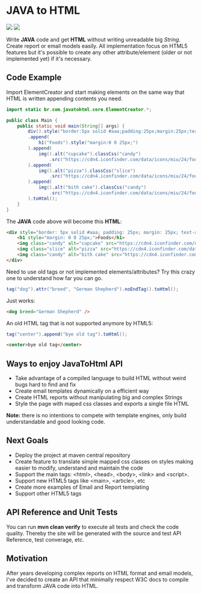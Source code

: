 # JAVA to HTML

[![][release img]][release]
[![][license img]][license]

Write **JAVA** code and get **HTML** without writing unreadable big *String*. Create report or email models easily. All implementation focus on HTML5 features but it's possible to create any other attribute/element (older or not implemented yet) if it's necessary.

## Code Example

Import ElementCreator and start making elements on the same way that HTML is written appending contents you need.

```JAVA
import static br.com.javatohtml.core.ElementCreator.*;

public class Main {
    public static void main(String[] args) {
        div().style("border:5px solid #aaa;padding:25px;margin:25px;text-align:center;")
        .append(
            h1("Foods").style("margin:0 0 25px;")
        ).append(
            img().alt("cupcake").classCss("candy")
                .src("https://cdn4.iconfinder.com/data/icons/miu/24/food-cupcake-muffin-dessert-birthday-glyph-128.png")
        ).append(
            img().alt("pizza").classCss("slice")
                .src("https://cdn4.iconfinder.com/data/icons/miu/24/food-pizza-fastfood-glyph-128.png")
        ).append(
            img().alt("bith cake").classCss("candy")
                .src("https://cdn4.iconfinder.com/data/icons/miu/24/food-birthday-cake-party-candle-glyph-128.png")
        ).toHtml();
    }
}
```

The **JAVA** code above will become this **HTML**:

```HTML
<div style="border: 5px solid #aaa; padding: 25px; margin: 25px; text-align: center;">
    <h1 style="margin: 0 0 25px;">Foods</h1>
    <img class="candy" alt="cupcake" src="https://cdn4.iconfinder.com/data/icons/miu/24/food-cupcake-muffin-dessert-birthday-glyph-128.png">
    <img class="slice" alt="pizza" src="https://cdn4.iconfinder.com/data/icons/miu/24/food-pizza-fastfood-glyph-128.png">
    <img class="candy" alt="bith cake" src="https://cdn4.iconfinder.com/data/icons/miu/24/food-birthday-cake-party-candle-glyph-128.png">
</div>
```

Need to use old tags or not implemented elements/attributes? Try this crazy one to understand how far you can go.

```JAVA
tag("dog").attr("breed", "German Shepherd").noEndTag().toHtml();
```

Just works:

```HTML
<dog breed="German Shepherd" />
```

An old HTML tag that is not supported anymore by HTML5:
```JAVA
tag("center").append("bye old tag").toHtml();
```
```HTML
<center>bye old tag</center>
```

## Ways to enjoy JavaToHtml API
* Take advantage of a compiled language to build HTML without weird bugs hard to find and fix
* Create email templates dynamically on a efficient way
* Create HTML reports without manipulating big and complex Strings
* Style the page with maped css classes and exports a single file HTML

**Note:** there is no intentions to compete with template engines, only build understandable and good looking code.

## Next Goals
* Deploy the project at maven central repository
* Create feature to translate simple mapped css classes on styles making easier to modify, understand and maintain the code
* Support the main tags: \<html>, \<head>, \<body>, \<link> and \<script>.
* Support new HTML5 tags like \<main>, \<article>, etc
* Create more examples of Email and Report templating
* Support other HTML5 tags

## API Reference and Unit Tests
You can run **mvn clean verify** to execute all tests and check the code quality. Thereby the site will be generated with the source and test API Reference, test converage, etc.

## Motivation
After years developing complex reports on HTML format and email models, I've decided to create an API that minimally respect W3C docs to compile and transform JAVA code into HTML.

[release]:https://github.com/rcmoutinho/javatohtml/releases
[release img]:https://img.shields.io/github/release/rcmoutinho/javatohtml.svg

[license]:LICENSE
[license img]:https://img.shields.io/badge/License-Apache%202-blue.svg